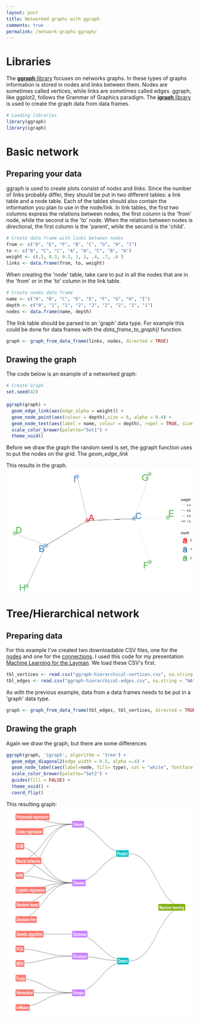 ```yaml
---
layout: post
title: Networked graphs with ggraph
comments: true
permalink: /network-graphs-ggraph/
---
```


# Libraries
The [**ggraph** library](https://www.rdocumentation.org/packages/ggraph/versions/0.1.1/topics/ggraph) focuses on networks graphs. In these types of graphs information is stored in nodes and links between them. Nodes are sometimes called vertices, while links are sometimes called edges. ggraph, like ggplot2, follows the Grammar of Graphics paradigm. The [**igraph** library](http://igraph.org/r/doc/aaa-igraph-package.html) is used to create the graph data from data frames.
```r
# Loading libraries 
library(ggraph) 
library(igraph)
```

# Basic network

## Preparing your data

ggraph is used to create plots consist of _nodes_ and _links_. Since the number of links probably differ, they should be put in two different tables: a link table and a node table. Each of the tables should also contain the information you plan to use in the node/link. In link tables, the first two columns express the relations between nodes, the first column is the 'from' node, while the second is the 'to' node. When the relation between nodes is directional, the first column is the 'parent', while the second is the 'child'.
```r
# Create data frame with links between nodes
from <- c("D", "E", "F", "B", "C", "G", "H", "I")
to <- c("B", "C", "C", "A", "A", "C", "B", "A")
weight <- c(.5, 0.3, 0.3, 1, 1, .4, .7, .6 )
links <- data.frame(from, to, weight)
```
When creating the 'node' table, take care to put in all the nodes that are in the 'from' or in the 'to' column in the link table.
```r
# Create nodes data frame
name <- c("A", "B", "C", "D", "E", "F", "G", "H", "I")
depth <- c("0", "1", "1", "2", "2", "2", "2", "2", "1")
nodes <- data.frame(name, depth)
```
The link table should be parsed to an 'graph' data type. For example this could be done for data frames with the _data_frame_to_graph()_ function.

```r
graph <- graph_from_data_frame(links, nodes, directed = TRUE)
```
## Drawing the graph

The code below is an example of a networked graph:
```r
# Create Graph
set.seed(42)

ggraph(graph) +
  geom_edge_link(aes(edge_alpha = weight)) +
  geom_node_point(aes(colour = depth),size = 6, alpha = 0.4) +
  geom_node_text(aes(label = name, colour = depth), repel = TRUE, size = 10) +
  scale_color_brewer(palette="Set1") +
  theme_void()
```
Before we draw the graph the random seed is set, the ggraph function uses to put the nodes on the grid. The _geom_edge_link_ 

This results in the graph.
<img src="/_pages/tutorials/network-graphs-with-ggraph.png" alt="" width="508" height="333" align="center"/>

# Tree/Hierarchical network

## Preparing data

For this example I've created two downloadable CSV files, one for the [nodes](/_pages/tutorials/network-graphs-with-ggraph/ggraph-hierarchical-vertices.csv) and one for the [connections](/_pages/tutorials/network-graphs-with-ggraph/ggraph-hierarchical-edges.csv). I used this code for my presentation [Machine Learning for the Layman](/machine-learning-layman/). We load these CSV's first.
```r
tbl_vertices <- read.csv("ggraph-hierarchical-vertices.csv", na.string = "NA")
tbl_edges <- read.csv("ggraph-hierarchical-edges.csv", na.string = "NA")
```
As with the previous example, data from a data frames needs to be put in a 'graph' data type. 
```r
graph <- graph_from_data_frame(tbl_edges, tbl_vertices, directed = TRUE)
```

## Drawing the graph

Again we draw the graph, but there are some differences

```r
ggraph(graph, 'igraph', algorithm = 'tree') + 
  geom_edge_diagonal2(edge_width = 0.5, alpha =.4) +
  geom_node_label(aes(label=node, fill= type), col = "white", fontface = "bold", hjust = "inward")	+
  scale_color_brewer(palette="Set2") +
  guides(fill = FALSE) +
  theme_void() +
  coord_flip()
```


This resulting graph:
<img src="/_pages/tutorials/network-graphs-with-ggraph/ggraph-hierarchical.png" alt="" width="800" height="565" align="center"/>
